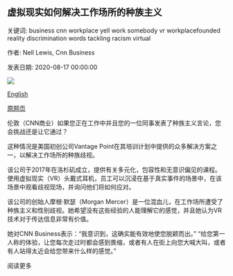 ## 虚拟现实如何解决工作场所的种族主义

关键词: business cnn workplace yell work somebody vr workplacefounded reality discrimination words tackling racism virtual

作者: Nell Lewis, Cnn Business

发表日期: 2020-08-17 00:00:00

![](https://cdn.cnn.com/cnnnext/dam/assets/200812183419-vantage-point-morgan-mercer-3-super-tease.jpg)

[English](How%20virtual%20reality%20is%20tackling%20racism%20in%20the%20workplace.md)

[原网页](https://edition.cnn.com/2020/08/17/business/virtual-reality-diversity-workplace-spc-intl/index.html)

伦敦（CNN商业）如果您正在工作中并且您的一位同事发表了种族主义言论，您会挑战还是让它通过？

这种情况是美国初创公司Vantage Point在其培训计划中提供的众多解决方案之一，以解决工作场所的种族歧视。

该公司于2017年在洛杉矶成立，提供有关多元化，包容性和无意识偏见的课程。使用虚拟现实（VR）头戴式耳机，员工可以沉浸在基于真实事件的场景中，在该场景中观看歧视现场，并询问他们将如何应对。

该公司的创始人摩根·默瑟（Morgan Mercer）是一位混血儿，在工作场所遭受了种族主义和性别歧视。她希望没有这些经验的人能理解它的感觉，并且她认为VR技术对于传达信息非常有价值。

她对CNN Business表示：“我意识到，这确实能有效地使您脱颖而出。” “给您第一人称的体验，让您每次走过时都会感到畏缩，或者有人在街上向您大喊大叫，或者有人站得太近会给您带来什么样的感觉。”

阅读更多